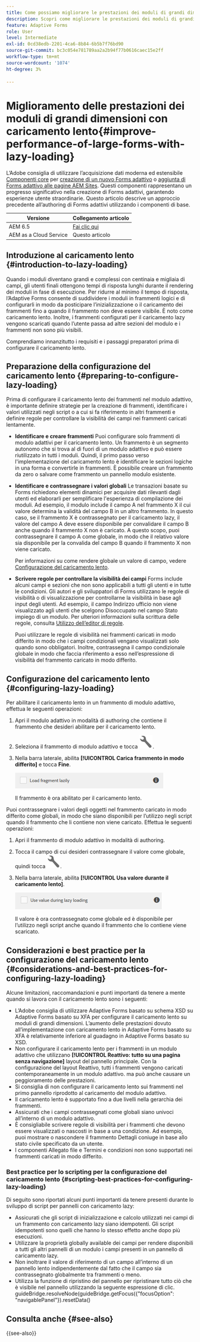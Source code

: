 ```yaml
---
title: Come possiamo migliorare le prestazioni dei moduli di grandi dimensioni con il caricamento lento?
description: Scopri come migliorare le prestazioni dei moduli di grandi dimensioni con il caricamento lento. Il caricamento lento migliora in modo significativo le prestazioni di Forms adattivi complessi e di grandi dimensioni, posticipando l’inizializzazione e il caricamento dei frammenti di modulo fino a quando non sono visibili.
feature: Adaptive Forms
role: User
level: Intermediate
exl-id: 0cd38edb-2201-4ca6-8b84-6b5b7f76bd90
source-git-commit: bc3c054e781789aa2a2b94f77b0616caec15e2ff
workflow-type: tm+mt
source-wordcount: '1074'
ht-degree: 3%

---
```


# Miglioramento delle prestazioni dei moduli di grandi dimensioni con caricamento lento{#improve-performance-of-large-forms-with-lazy-loading}

<span class="preview"> L’Adobe consiglia di utilizzare l’acquisizione dati moderna ed estensibile [Componenti core](https://experienceleague.adobe.com/docs/experience-manager-core-components/using/adaptive-forms/introduction.html?lang=it) per [creazione di un nuovo Forms adattivo](/help/forms/creating-adaptive-form-core-components.md) o [aggiunta di Forms adattivo alle pagine AEM Sites](/help/forms/create-or-add-an-adaptive-form-to-aem-sites-page.md). Questi componenti rappresentano un progresso significativo nella creazione di Forms adattivi, garantendo esperienze utente straordinarie. Questo articolo descrive un approccio precedente all’authoring di Forms adattivi utilizzando i componenti di base. </span>

| Versione | Collegamento articolo |
| -------- | ---------------------------- |
| AEM 6.5 | [Fai clic qui](https://experienceleague.adobe.com/docs/experience-manager-65/forms/adaptive-forms-advanced-authoring/lazy-loading-adaptive-forms.html) |
| AEM as a Cloud Service | Questo articolo |


## Introduzione al caricamento lento {#introduction-to-lazy-loading}

Quando i moduli diventano grandi e complessi con centinaia e migliaia di campi, gli utenti finali ottengono tempi di risposta lunghi durante il rendering dei moduli in fase di esecuzione. Per ridurre al minimo il tempo di risposta, l’Adaptive Forms consente di suddividere i moduli in frammenti logici e di configurarli in modo da posticipare l’inizializzazione o il caricamento dei frammenti fino a quando il frammento non deve essere visibile. È noto come caricamento lento. Inoltre, i frammenti configurati per il caricamento lazy vengono scaricati quando l’utente passa ad altre sezioni del modulo e i frammenti non sono più visibili.

Comprendiamo innanzitutto i requisiti e i passaggi preparatori prima di configurare il caricamento lento.

## Preparazione della configurazione del caricamento lento {#preparing-to-configure-lazy-loading}

Prima di configurare il caricamento lento dei frammenti nel modulo adattivo, è importante definire strategie per la creazione di frammenti, identificare i valori utilizzati negli script o a cui si fa riferimento in altri frammenti e definire regole per controllare la visibilità dei campi nei frammenti caricati lentamente.

* **Identificare e creare frammenti**
Puoi configurare solo frammenti di modulo adattivi per il caricamento lento. Un frammento è un segmento autonomo che si trova al di fuori di un modulo adattivo e può essere riutilizzato in tutti i moduli. Quindi, il primo passo verso l&#39;implementazione del caricamento lento è identificare le sezioni logiche in una forma e convertirle in frammenti. È possibile creare un frammento da zero o salvare come frammento un pannello modulo esistente.

  <!--For more information about creating fragments, see [Adaptive Form Fragments](adaptive-form-fragments.md).-->

* **Identificare e contrassegnare i valori globali**
Le transazioni basate su Forms richiedono elementi dinamici per acquisire dati rilevanti dagli utenti ed elaborarli per semplificare l&#39;esperienza di compilazione dei moduli. Ad esempio, il modulo include il campo A nel frammento X il cui valore determina la validità del campo B in un altro frammento. In questo caso, se il frammento X è contrassegnato per il caricamento lazy, il valore del campo A deve essere disponibile per convalidare il campo B anche quando il frammento X non è caricato. A questo scopo, puoi contrassegnare il campo A come globale, in modo che il relativo valore sia disponibile per la convalida del campo B quando il frammento X non viene caricato.

  Per informazioni su come rendere globale un valore di campo, vedere [Configurazione del caricamento lento](lazy-loading-adaptive-forms.md#p-configuring-lazy-loading-p).

* **Scrivere regole per controllare la visibilità dei campi**
Forms include alcuni campi e sezioni che non sono applicabili a tutti gli utenti e in tutte le condizioni. Gli autori e gli sviluppatori di Forms utilizzano le regole di visibilità o di visualizzazione per controllarne la visibilità in base agli input degli utenti. Ad esempio, il campo Indirizzo ufficio non viene visualizzato agli utenti che scelgono Disoccupato nel campo Stato impiego di un modulo. Per ulteriori informazioni sulla scrittura delle regole, consulta [Utilizzo dell’editor di regole](rule-editor.md).

  Puoi utilizzare le regole di visibilità nei frammenti caricati in modo differito in modo che i campi condizionali vengano visualizzati solo quando sono obbligatori. Inoltre, contrassegna il campo condizionale globale in modo che faccia riferimento a esso nell’espressione di visibilità del frammento caricato in modo differito.

## Configurazione del caricamento lento {#configuring-lazy-loading}

Per abilitare il caricamento lento in un frammento di modulo adattivo, effettua le seguenti operazioni:

1. Apri il modulo adattivo in modalità di authoring che contiene il frammento che desideri abilitare per il caricamento lento.
1. Seleziona il frammento di modulo adattivo e tocca ![configura](assets/configure-icon.svg).
1. Nella barra laterale, abilita **[!UICONTROL Carica frammento in modo differito]** e tocca **Fine**.

   ![Abilita il caricamento lento per il frammento di modulo adattivo](assets/lazy-loading-fragment.png)

   Il frammento è ora abilitato per il caricamento lento.

Puoi contrassegnare i valori degli oggetti nel frammento caricato in modo differito come globali, in modo che siano disponibili per l’utilizzo negli script quando il frammento che li contiene non viene caricato. Effettua le seguenti operazioni:

1. Apri il frammento di modulo adattivo in modalità di authoring.
1. Tocca il campo di cui desideri contrassegnare il valore come globale, quindi tocca ![configura](assets/configure-icon.svg).
1. Nella barra laterale, abilita **[!UICONTROL Usa valore durante il caricamento lento]**.

   ![Campo di caricamento lazy nella barra laterale](assets/enable-lazy-loading.png)

   Il valore è ora contrassegnato come globale ed è disponibile per l’utilizzo negli script anche quando il frammento che lo contiene viene scaricato.

## Considerazioni e best practice per la configurazione del caricamento lento {#considerations-and-best-practices-for-configuring-lazy-loading}

Alcune limitazioni, raccomandazioni e punti importanti da tenere a mente quando si lavora con il caricamento lento sono i seguenti:

* L’Adobe consiglia di utilizzare Adaptive Forms basato su schema XSD su Adaptive Forms basato su XFA per configurare il caricamento lento su moduli di grandi dimensioni. L’aumento delle prestazioni dovuto all’implementazione con caricamento lento in Adaptive Forms basato su XFA è relativamente inferiore al guadagno in Adaptive Forms basato su XSD.
* Non configurare il caricamento lento per i frammenti in un modulo adattivo che utilizzano **[!UICONTROL Reattivo: tutto su una pagina senza navigazione]** layout del pannello principale. Con la configurazione del layout Reattivo, tutti i frammenti vengono caricati contemporaneamente in un modulo adattivo. ma può anche causare un peggioramento delle prestazioni.
* Si consiglia di non configurare il caricamento lento sui frammenti nel primo pannello riprodotto al caricamento del modulo adattivo.
* Il caricamento lento è supportato fino a due livelli nella gerarchia dei frammenti.
* Assicurati che i campi contrassegnati come globali siano univoci all’interno di un modulo adattivo.
* È consigliabile scrivere regole di visibilità per i frammenti che devono essere visualizzati o nascosti in base a una condizione. Ad esempio, puoi mostrare o nascondere il frammento Dettagli coniuge in base allo stato civile specificato da un utente.
* I componenti Allegato file e Termini e condizioni non sono supportati nei frammenti caricati in modo differito.

### Best practice per lo scripting per la configurazione del caricamento lento {#scripting-best-practices-for-configuring-lazy-loading}

Di seguito sono riportati alcuni punti importanti da tenere presenti durante lo sviluppo di script per pannelli con caricamento lazy:

* Assicurati che gli script di inizializzazione e calcolo utilizzati nei campi di un frammento con caricamento lazy siano idempotenti. Gli script idempotenti sono quelli che hanno lo stesso effetto anche dopo più esecuzioni.
* Utilizzare la proprietà globally available dei campi per rendere disponibili a tutti gli altri pannelli di un modulo i campi presenti in un pannello di caricamento lazy.
* Non inoltrare il valore di riferimento di un campo all’interno di un pannello lento indipendentemente dal fatto che il campo sia contrassegnato globalmente tra frammenti o meno.
* Utilizza la funzione di ripristino del pannello per ripristinare tutto ciò che è visibile nel pannello utilizzando la seguente espressione di clic.\
  guideBridge.resolveNode(guideBridge.getFocus({&quot;focusOption&quot;: &quot;navigablePanel&quot;}).resetData()


## Consulta anche {#see-also}

{{see-also}}